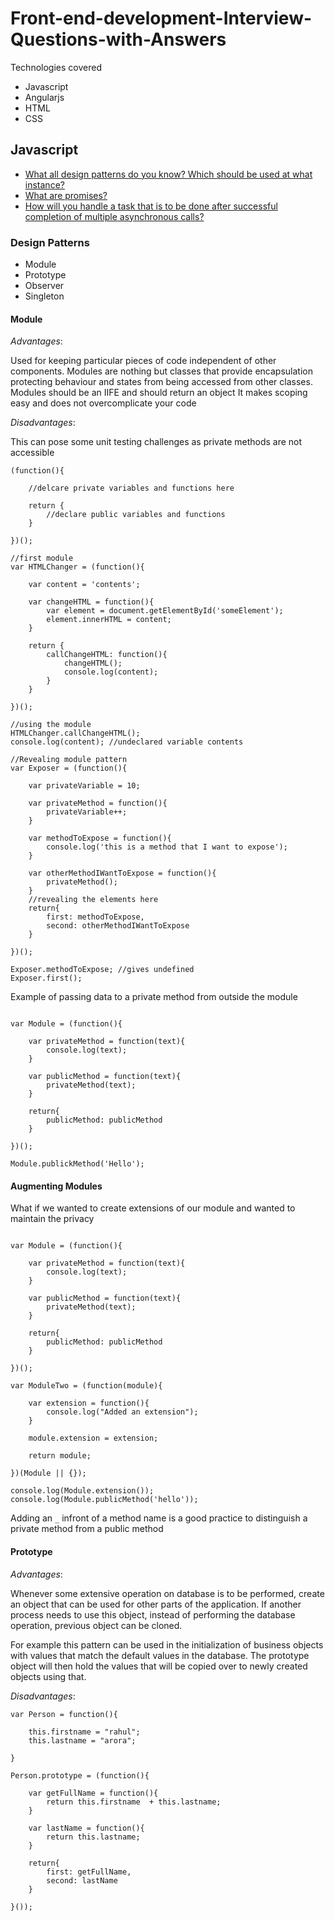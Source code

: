 # Front-end-development-Interview-Questions-with-Answers

Technologies covered

- Javascript
- Angularjs
- HTML
- CSS

## Javascript
 
- [What all design patterns do you know? Which should be used at what instance?](#design-patterns)
- [What are promises?](#design-patterns)
- [How will you handle a task that is to be done after successful completion of multiple asynchronous calls?](#design-patterns)


### Design Patterns

- Module
- Prototype
- Observer
- Singleton

#### Module

*Advantages*:

Used for keeping particular pieces of code independent of other components.
Modules are nothing but classes that provide encapsulation protecting behaviour and states from being accessed from other classes. Modules should be an IIFE and should return an object
It makes scoping easy and does not overcomplicate your code

*Disadvantages*:

This can pose some unit testing challenges as private methods are not accessible

```JS
(function(){
	
	//delcare private variables and functions here

	return {
		//declare public variables and functions
	}

})();
```

```JS
//first module
var HTMLChanger = (function(){

	var content = 'contents';

	var changeHTML = function(){
		var element = document.getElementById('someElement');
		element.innerHTML = content;
	}

	return {
		callChangeHTML: function(){
			changeHTML();
			console.log(content);
		}
	}

})();

//using the module
HTMLChanger.callChangeHTML();
console.log(content); //undeclared variable contents

//Revealing module pattern 
var Exposer = (function(){

	var privateVariable = 10;

	var privateMethod = function(){
		privateVariable++;
	}

	var methodToExpose = function(){
		console.log('this is a method that I want to expose');
	}

	var otherMethodIWantToExpose = function(){
		privateMethod();
	}
	//revealing the elements here
	return{
		first: methodToExpose,
		second: otherMethodIWantToExpose
	}

})();

Exposer.methodToExpose; //gives undefined
Exposer.first();
```

Example of passing data to a private method from outside the module

```JS

var Module = (function(){
	
	var privateMethod = function(text){
		console.log(text);
	}

	var publicMethod = function(text){
		privateMethod(text);
	}

	return{
		publicMethod: publicMethod
	}

})();

Module.publickMethod('Hello');
```

#### Augmenting Modules

What if we wanted to create extensions of our module and wanted to maintain the privacy

```JS

var Module = (function(){
	
	var privateMethod = function(text){
		console.log(text);
	}

	var publicMethod = function(text){
		privateMethod(text);
	}

	return{
		publicMethod: publicMethod
	}

})();

var ModuleTwo = (function(module){

	var extension = function(){
		console.log("Added an extension");
	}

	module.extension = extension;

	return module;

})(Module || {});

console.log(Module.extension());
console.log(Module.publicMethod('hello'));
```

Adding an `_` infront of a method name is a good practice to distinguish a private method from a public method


#### Prototype

*Advantages*:

Whenever some extensive operation on database is to be performed, create an object that can be used for other parts of the application. If another process needs to use this object, instead of performing the database operation, previous object can be cloned.

For example this pattern can be used in the initialization of business objects with values that match the default values in the database. The prototype object will then hold the values that will be copied over to newly created objects using that. 

*Disadvantages*:

```JS
var Person = function(){

	this.firstname = "rahul";
	this.lastname = "arora";
	
}

Person.prototype = (function(){

	var getFullName = function(){
		return this.firstname  + this.lastname;
	}

	var lastName = function(){
		return this.lastname;
	}

	return{
		first: getFullName,
		second: lastName
	}

}());
```






